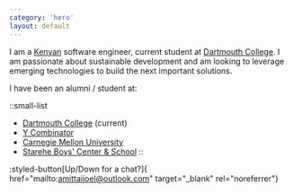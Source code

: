 ```yaml
---
category: 'hero'
layout: default
---
```


<!-- ::p -->
I am a [Kenyan][kenya] software engineer,
current student at [Dartmouth College][dartmouth].
I am passionate about sustainable development
and am looking to leverage emerging technologies
to build the next important solutions.

I have been an alumni / student at:

::small-list
- [Dartmouth College][dartmouth] (current)
- [Y Combinator][yc]
- [Carnegie Mellon University][cmu]
- [Starehe Boys' Center & School][starehe]
::

:styled-button[Up/Down for a chat?]{
  href="mailto:amittaijoel@outlook.com"
  target="_blank"
  rel="noreferrer"}


[dartmouth]:  https://home.dartmouth.edu/
[kenya]:      https://www.bbc.com/news/world-africa-13681341
[starehe]:    https://www.stareheboyscentre.ac.ke/sbc/
[yc]:         https://www.startupschool.org/
[cmu]:        https://www.cs.cmu.edu/
